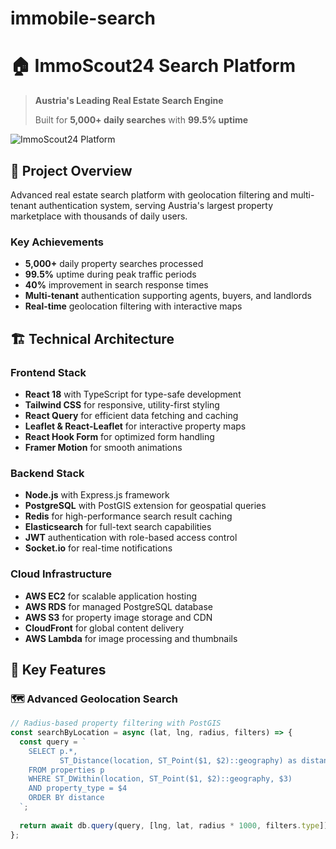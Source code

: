 # immobile-search

# 🏠 ImmoScout24 Search Platform

> **Austria's Leading Real Estate Search Engine**
> 
> Built for **5,000+ daily searches** with **99.5% uptime**

![ImmoScout24 Platform](https://images.unsplash.com/photo-1560518883-ce09059eeffa?w=800&h=400&fit=crop&crop=entropy&auto=format&q=80)

## 🎯 Project Overview

Advanced real estate search platform with geolocation filtering and multi-tenant authentication system, serving Austria's largest property marketplace with thousands of daily users.

### Key Achievements
- **5,000+** daily property searches processed
- **99.5%** uptime during peak traffic periods  
- **40%** improvement in search response times
- **Multi-tenant** authentication supporting agents, buyers, and landlords
- **Real-time** geolocation filtering with interactive maps

## 🏗️ Technical Architecture

### Frontend Stack
- **React 18** with TypeScript for type-safe development
- **Tailwind CSS** for responsive, utility-first styling
- **React Query** for efficient data fetching and caching
- **Leaflet & React-Leaflet** for interactive property maps
- **React Hook Form** for optimized form handling
- **Framer Motion** for smooth animations

### Backend Stack
- **Node.js** with Express.js framework
- **PostgreSQL** with PostGIS extension for geospatial queries
- **Redis** for high-performance search result caching
- **Elasticsearch** for full-text search capabilities
- **JWT** authentication with role-based access control
- **Socket.io** for real-time notifications

### Cloud Infrastructure
- **AWS EC2** for scalable application hosting
- **AWS RDS** for managed PostgreSQL database
- **AWS S3** for property image storage and CDN
- **CloudFront** for global content delivery
- **AWS Lambda** for image processing and thumbnails

## 🚀 Key Features

### 🗺️ Advanced Geolocation Search
```javascript
// Radius-based property filtering with PostGIS
const searchByLocation = async (lat, lng, radius, filters) => {
  const query = `
    SELECT p.*, 
           ST_Distance(location, ST_Point($1, $2)::geography) as distance
    FROM properties p 
    WHERE ST_DWithin(location, ST_Point($1, $2)::geography, $3)
    AND property_type = $4
    ORDER BY distance
  `;
  
  return await db.query(query, [lng, lat, radius * 1000, filters.type]);
};
